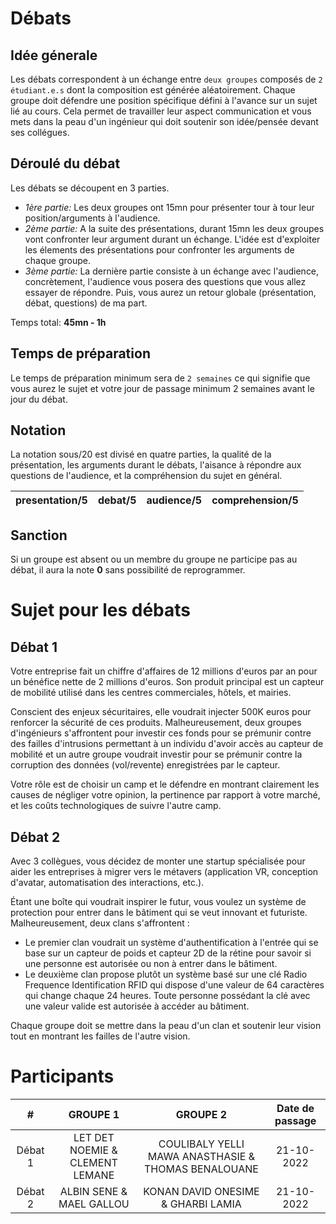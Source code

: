# Débats

## Idée génerale
Les débats correspondent à un échange entre `deux groupes` composés de `2 étudiant.e.s` dont la composition est générée aléatoirement. 
Chaque groupe doit défendre une position spécifique défini à l'avance sur un sujet lié au cours. 
Cela permet de travailler leur aspect communication et vous mets dans la peau d'un ingénieur qui doit soutenir son idée/pensée devant ses collégues.

## Déroulé du débat

Les débats se découpent en 3 parties. 

  - *1ère partie:* Les deux groupes ont 15mn pour présenter tour à tour leur position/arguments à l'audience.
  - *2ème partie:* A la suite des présentations, durant 15mn les deux groupes vont confronter leur argument durant un échange. L'idée est d'exploiter les élements des présentations pour confronter les arguments de chaque groupe.
  - *3ème partie:* La dernière partie consiste à un échange avec l'audience, concrètement, l'audience vous posera des questions que vous allez essayer de répondre. Puis, vous aurez un retour globale (présentation, débat, questions) de ma part.

Temps total: **45mn - 1h**

## Temps de préparation

Le temps de préparation minimum sera de `2 semaines` ce qui signifie que vous aurez le sujet et votre jour de passage minimum 2 semaines avant le jour du débat.

## Notation

La notation sous/20 est divisé en quatre parties, la qualité de la présentation, les arguments durant le débats, l'aisance à répondre aux questions de l'audience, et la compréhension du sujet en général.

| presentation/5 	| debat/5 	| audience/5 	| comprehension/5 	|
|:--------------:	|:-------:	|:----------:	|:---------------:	|

## Sanction

Si un groupe est absent ou un membre du groupe ne participe pas au débat, il aura la note **0** sans possibilité de reprogrammer.

# Sujet pour les débats

## Débat 1

Votre entreprise fait un chiffre d'affaires de 12 millions d'euros par an pour un bénéfice nette de 2 millions d'euros. Son produit principal est un capteur de mobilité utilisé dans les centres commerciales, hôtels, et mairies. 

Conscient des enjeux sécuritaires, elle voudrait injecter 500K euros pour renforcer la sécurité de ces produits. Malheureusement, deux groupes d'ingénieurs s'affrontent pour investir ces fonds pour se prémunir contre des failles d'intrusions permettant à un individu d'avoir accès au capteur de mobilité et un autre groupe voudrait investir pour se prémunir contre la corruption des données (vol/revente) enregistrées par le capteur.

Votre rôle est de choisir un camp et le défendre en montrant clairement les causes de négliger votre opinion, la pertinence par rapport à votre marché, et les coûts technologiques de suivre l'autre camp.

## Débat 2

Avec 3 collègues, vous décidez de monter une startup spécialisée pour aider les entreprises à migrer vers le métavers (application VR, conception d'avatar, automatisation des interactions, etc.). 

Étant une boîte qui voudrait inspirer le futur, vous voulez un système de protection pour entrer dans le bâtiment qui se veut innovant et futuriste. Malheureusement, deux clans s'affrontent : 
- Le premier clan voudrait un système d'authentification à l'entrée qui se base sur un capteur de poids et capteur 2D de la rétine pour savoir si une personne est autorisée ou non à entrer dans le bâtiment.
- Le deuxième clan propose plutôt un système basé sur une clé Radio Frequence Identification RFID  qui dispose d'une valeur de 64 caractères qui change chaque 24 heures. Toute personne possédant la clé avec une valeur valide est autorisée à accéder au bâtiment.

Chaque groupe doit se mettre dans la peau d'un clan et soutenir leur vision tout en montrant les failles de l'autre vision.


# Participants

|    #    	|           **GROUPE 1**          	|                     **GROUPE 2**                    	| **Date de passage** 	|
|:-------:	|:-------------------------------:	|:---------------------------------------------------:	|:-------------------:	|
| Débat 1 	| LET DET NOEMIE & CLEMENT LEMANE 	| COULIBALY YELLI MAWA ANASTHASIE & THOMAS BENALOUANE 	|      21-10-2022     	|
| Débat 2 	|         ALBIN SENE & MAEL GALLOU  |     KONAN DAVID ONESIME & GHARBI LAMIA                       	|      21-10-2022      	|

